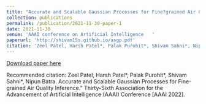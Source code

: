 ```yaml
---
title: "Accurate and Scalable Gaussian Processes for Fine?grained Air Quality Inference"
collection: publications
permalink: /publication/2021-11-30-paper-1
date: 2021-11-30
venue: 'AAAI conference on Artificial Intelligence   '
paperurl: 'http://shivam15s.github.io/asgp.pdf'
citation: 'Zeel Patel, Harsh Patel*, Palak Purohit*, Shivam Sahni*, Nipun Batra. Accurate and Scalable Gaussian Processes for Fine-grained Air Quality Inference.&quot; Thirty-Sixth Association for the Advancement of Artificial Intelligence (AAAI) Conference [AAAI 2022].'
---
```

[Download paper here](http://shivam15s.github.io/asgp.pdf)

Recommended citation: Zeel Patel, Harsh Patel*, Palak Purohit*, Shivam Sahni*, Nipun Batra. Accurate and Scalable Gaussian Processes for Fine-grained Air Quality Inference." Thirty-Sixth Association for the Advancement of Artificial Intelligence (AAAI) Conference [AAAI 2022].